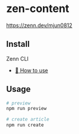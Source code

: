 # zen-content

https://zenn.dev/mjun0812

## Install

Zenn CLI

* [📘 How to use](https://zenn.dev/zenn/articles/zenn-cli-guide)

## Usage

```bash
# preview
npm run preview

# create article
npm run create
```
